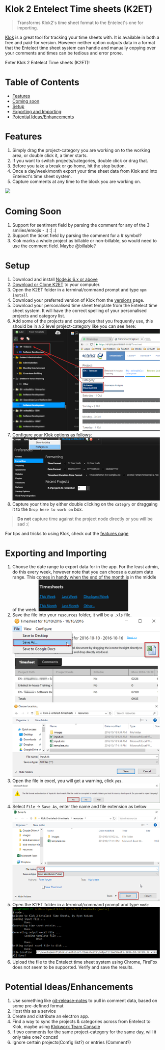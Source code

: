 # Klok 2 Entelect Time sheets (K2ET)

> Transforms Klok2's time sheet format to the Entelect's one for importing.

[Klok](http://www.getklok.com/) is a great tool for tracking your time sheets with. It is available in both a free and paid-for version. However neither option outputs data in a format that the Entelect time sheet system can handle and manually copying over your comments and times can be tedious and error prone.

Enter Klok 2 Entelect Time sheets (K2ET)!

# Table of Contents
- [Features](#features)
- [Coming soon](#coming-soon)
- [Setup](#setup)
- [Exporting and Importing](#exporting-and-importing)
- [Potential Ideas/Enhancements](#potential-ideasenhancements)

# Features
1. Simply drag the project-category you are working on to the working area, or double click it, a timer starts.
1. If you want to switch projects/categories, double click or drag that.
1. Before you take a break or go home, hit the stop button.
1. Once a day/week/month export your time sheet data from Klok and into Entelect's time sheet system.
1. Capture comments at any time to the block you are working on.

![](http://getklok.com/images/klok2/big/weekViewEdit.gif)

# Coming Soon
1. Support for sentiment field by parsing the comment for any of the 3 smilies/emojis - :) :| :(
1. Support the ticket field by parsing the comment for a # symbol?
1. Klok marks a whole project as billable or non-billable, so would need to use the comment field. Maybe @billable?

# Setup

1. Download and install [Node.js 6.x or above](https://nodejs.org/en/)
1. [Download or Clone K2ET](https://github.com/eXigentCoder/klok-2-entelect-timesheets) to your computer.
1. Open the K2ET folder in a terminal/command prompt and type `npm install`
1. Download your preferred version of Klok from the [versions](http://www.getklok.com/features.html#versions) page.
1. Download your personalised time sheet template from the Entelect time sheet system. It will have the correct spelling of your personalised projects and category list.
1. Add some of the projects and categories that you frequently use, this should be in a 2 level project-category like you can see here:
![project-category-setup](https://raw.githubusercontent.com/eXigentCoder/klok-2-entelect-timesheets/master/resources/images/project-category-setup.png)
1. Configure your Klok options as follows:
![example-config](https://raw.githubusercontent.com/eXigentCoder/klok-2-entelect-timesheets/master/resources/images/example-config.png)
1. Capture your time by either double clicking on the `categry` or draggaing it to the `Drop here to work on` box.

> **Do not** capture time against the project node directly or you will be sad :(

For tips and tricks to using Klok, check out the [features page](http://www.getklok.com/features.html)

# Exporting and Importing
1. Choose the date range to export data for in the app. For the least admin, do this every week, however note that you can choose a custom date range. This comes in handy when the end of the month is in the middle of the week.
![export-01](https://raw.githubusercontent.com/eXigentCoder/klok-2-entelect-timesheets/master/resources/images/export-01.png)
1. Save the file into your `resources` folder, it will be a `.xls` file.
![export-02](https://raw.githubusercontent.com/eXigentCoder/klok-2-entelect-timesheets/master/resources/images/export-02.png)
![export-03](https://raw.githubusercontent.com/eXigentCoder/klok-2-entelect-timesheets/master/resources/images/export-03.png)
1. Open the file in excel, you will get a warning, click `yes`.
![export-04](https://raw.githubusercontent.com/eXigentCoder/klok-2-entelect-timesheets/master/resources/images/export-04.png)
1. Select `File` -> `Save As`, enter the name and file extension as below
![export-05](https://raw.githubusercontent.com/eXigentCoder/klok-2-entelect-timesheets/master/resources/images/export-05.png)
1. Open the K2ET folder in a terminal/command prompt and type `node .`
![export-06](https://raw.githubusercontent.com/eXigentCoder/klok-2-entelect-timesheets/master/resources/images/export-06.png)
1. Upload the file to the Entelect time sheet system using Chrome, FireFox does not seem to be supported. Verify and save the results.

# Potential Ideas/Enhancements
1. Use something like [git-release-notes](https://www.npmjs.com/package/git-release-notes) to pull in comment data, based on some pre-defined format
1. Host this as a service
1. Create and distribute an electron app.
1. Find a way to sync the projects & categories across from Entelect to Klok, maybe using [Klokwork Team Console](http://getklok.com/KlokworkTeamConsole.html)
1. If two comments for the same project-category for the same day, will it only take one? concat!
1. Ignore certain projects(Config list?) or entries (Comment?)